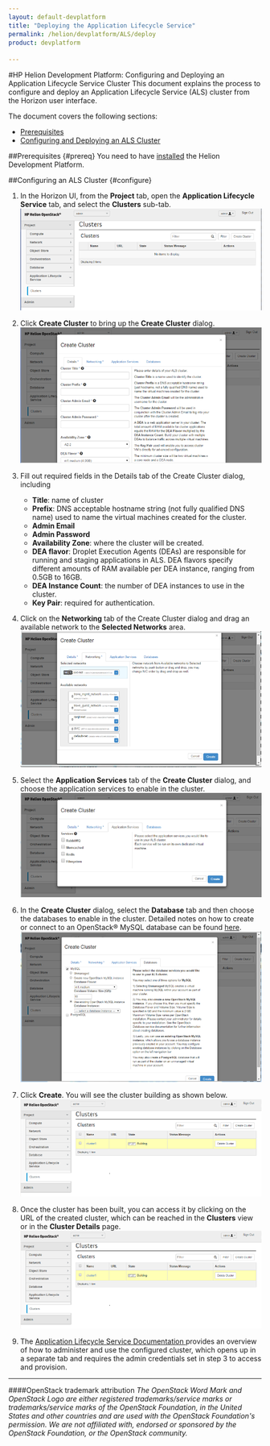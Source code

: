 ```yaml
---
layout: default-devplatform
title: "Deploying the Application Lifecycle Service"
permalink: /helion/devplatform/ALS/deploy
product: devplatform

---
```

<!--UNDER REVISION-->
#HP Helion Development Platform: Configuring and Deploying an Application Lifecycle Service Cluster
This document explains the process to configure and deploy an Application Lifecycle Service (ALS) cluster from the Horizon user interface.

The document covers the following sections:

- [Prerequisites](#prereq)
- [Configuring and Deploying  an ALS Cluster](#configure)

##Prerequisites {#prereq}
You need to have [installed](/helion/devplatform/install/) the Helion Development Platform.

##Configuring an ALS Cluster {#configure}
1.	In the Horizon UI, from the **Project** tab, open the **Application Lifecycle Service** tab, and select the **Clusters** sub-tab.<br><img src="media/ALSConfig1.png"/>
 
2.	Click **Create Cluster** to bring up the **Create Cluster** dialog.<br><img src="media/ALSConfig2.png"/>
 
3.	Fill out required fields in the Details tab of the Create Cluster dialog, including
	- **Title**: name of cluster
	- **Prefix**: DNS acceptable hostname string (not fully qualified DNS name) used to name the virtual machines created for the cluster.
	- **Admin Email**
	- **Admin Password**
	- **Availability Zone**: where the cluster will be created.
	- **DEA flavor**: Droplet Execution Agents (DEAs) are responsible for running and staging applications in ALS. DEA flavors specify different amounts of RAM available per DEA instance, ranging from 0.5GB to 16GB.
	- **DEA Instance Count**: the number of DEA instances to use in the cluster.
	- **Key Pair**: required for authentication.
4.	Click on the **Networking** tab of the Create Cluster dialog and drag an available network to the **Selected Networks** area.<br><img src="media/ALSConfig3.png"/>
 
5.	Select the **Application Services** tab of the **Create Cluster** dialog, and choose the application services to enable in the cluster.<br><img src="media/ALSConfig4.png"/>

6.	In the **Create** **Cluster** dialog, select the **Database** tab and then choose the databases to enable in the cluster. Detailed notes on how to create or connect to an OpenStack&reg; MySQL database can be found [here](/helion/devplatform/connectdatabase/). <br><img src="media/ALSConfig5.png"/>
 
7.	Click **Create**. You will see the cluster building as shown below.<br><img src="media/ALSConfig6.png"/>
 
8.	Once the cluster has been built, you can access it by clicking on the URL of the created cluster, which can be reached in the **Clusters** view or in the **Cluster Details** page. <br><img src="media/ALSConfig6.png"/>
 
1. The [Application Lifecycle Service Documentation ](/als/v1/) provides an overview of how to administer and use the configured cluster, which opens up in a separate tab and requires the admin credentials set in step 3 to access and provision.

----
####OpenStack trademark attribution
*The OpenStack Word Mark and OpenStack Logo are either registered trademarks/service marks or trademarks/service marks of the OpenStack Foundation, in the United States and other countries and are used with the OpenStack Foundation's permission. We are not affiliated with, endorsed or sponsored by the OpenStack Foundation, or the OpenStack community.*